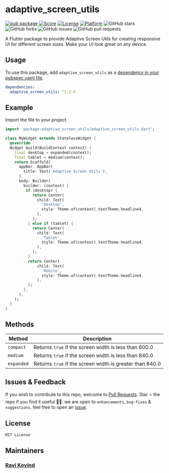 # adaptive_screen_utils

[![pub package](https://img.shields.io/pub/v/adaptive_screen_utils.svg)](https://pub.dartlang.org/packages/adaptive_screen_utils)
[![Score](https://img.shields.io/pub/points/adaptive_screen_utils?label=Score&logo=dart)](https://pub.dartlang.org/packages/adaptive_screen_utils/score)
[![License](https://img.shields.io/badge/License-MIT-blue.svg)](https://opensource.org/licenses/MIT)
[![Platform](https://img.shields.io/badge/Platform-Android%20|%20iOS%20|%20Web%20|%20macOS%20|%20Windows%20|%20Linux%20-blue.svg?logo=flutter)](https://pub.dartlang.org/packages/adaptive_screen_utils)
![GitHub stars](https://img.shields.io/github/stars/ravikovind/adaptive_screen_utils)
![GitHub forks](https://img.shields.io/github/forks/ravikovind/adaptive_screen_utils)
![GitHub issues](https://img.shields.io/github/issues/ravikovind/adaptive_screen_utils)
![GitHub pull requests](https://img.shields.io/github/issues-pr/ravikovind/adaptive_screen_utils)

A Flutter package to provide Adaptive Screen Utils for creating responsive UI for different screen sizes. Make your UI look great on any device.

## Usage

To use this package, add `adaptive_screen_utils` as a [dependency in your pubspec.yaml file](https://flutter.io/platform-plugins/).

```yaml
dependencies:
  adaptive_screen_utils: ^1.2.0
```

## Example

Import the file to your project

```dart
import 'package:adaptive_screen_utils/adaptive_screen_utils.dart';
```

```dart
class MyWidget extends StatelessWidget {
  @override
  Widget build(BuildContext context) {
    final desktop = expanded(context);
    final tablet = medium(context);
    return Scaffold(
      appBar: AppBar(
        title: Text('Adaptive Screen Utils'),
      ),
      body: Builder(
        builder: (context) {
         if (desktop) {
            return Center(
              child: Text(
                'Desktop',
                style: Theme.of(context).textTheme.headline4,
              ),
            );
          } else if (tablet) {
            return Center(
              child: Text(
                'Tablet',
                style: Theme.of(context).textTheme.headline4,
              ),
            );
          }
          return Center(
              child: Text(
                'Mobile',
                style: Theme.of(context).textTheme.headline4,
              ),
          );
        },
      ),
    );
  }
}
```

## Methods

| Method     | Description                                              |
| ---------- | -------------------------------------------------------- |
| `compact`  | Returns `true` if the screen width is less than 600.0    |
| `medium`   | Returns `true` if the screen width is less than 840.0    |
| `expanded` | Returns `true` if the screen width is greater than 840.0 |

## Issues & Feedback

If you wish to contribute to this repo, welcome to [Pull Requests](https://github.com/ravikovind/adaptive_screen_utils/pulls).
Star ⭐ the repo if you find it useful 🤩🤩. we are open to `enhancements`, `bug-fixes` & `suggestions`. feel free to open an [issue](https://github.com/ravikovind/adaptive_screen_utils/issues).

## License

```md
MIT License
```

## Maintainers

### [Ravi Kovind](https://ravikovind.github.io/)
